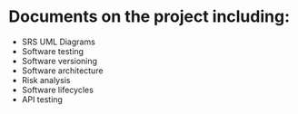 # Documents on the project including: 
* SRS UML Diagrams
* Software testing
* Software versioning
* Software architecture
* Risk analysis
* Software lifecycles
* API testing
